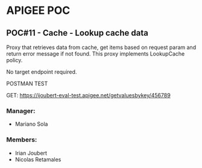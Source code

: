 # APIGEE POC
## POC#11 - Cache - Lookup cache data

Proxy that retrieves data from cache, get items based on request param and return error message if not found.
This proxy implements LookupCache policy.

No target endpoint required.

POSTMAN TEST

GET: https://ijoubert-eval-test.apigee.net/getvaluesbykey/456789

### Manager:
* Mariano Sola
### Members:
* Irian Joubert
* Nicolas Retamales